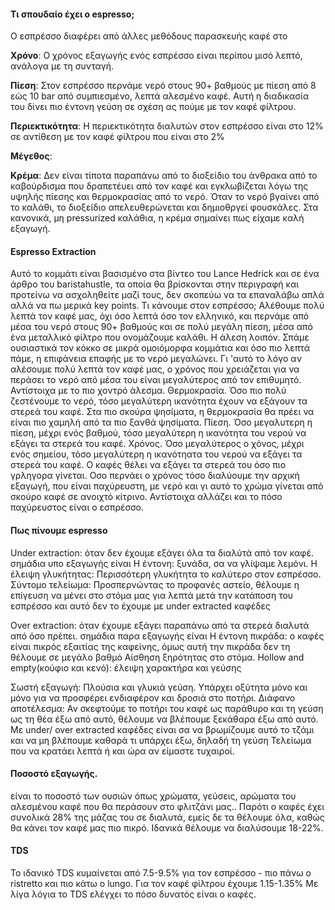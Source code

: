 #### Τι σπουδαίο έχει ο espresso;
Ο εσπρέσσο διαφέρει από άλλες μεθόδους παρασκευής καφέ στο 

**Χρόνο**: Ο χρόνος εξαγωγής ενός εσπρέσσο είναι περίπου μισό λεπτό, ανάλογα με τη συνταγή.

**Πίεση**: Στον εσπρέσσο περνάμε νερό στους 90+ βαθμούς με πίεση από 8 εώς 10 bar από συμπιεσμένο, λεπτά αλεσμένο καφέ. Αυτή η διαδικασία του δίνει πιο έντονη γεύση σε σχέση ας πούμε με τον καφέ φίλτρου.

**Περιεκτικότητα**: Η περιεκτικότητα διαλυτών στον εσπρέσσο είναι στο 12% σε αντίθεση με τον καφέ φίλτρου που είναι στο 2%

**Μέγεθος**:

**Κρέμα**:
Δεν είναι τίποτα παραπάνω από το διοξείδιο του άνθρακα από το καβούρδισμα που δραπετέυει από τον καφέ και εγκλωβίζεται λόγω της υψηλής πίεσης και θερμοκρασίας από το νερό. Όταν το νερό βγαίνει από το καλάθι, το διοξείδιο απελευθερώνεται και δημιοθργεί φουσκάλες. Στα κανονικά, μη pressurized καλάθια, η κρέμα σημαίνει πως είχαμε καλή εξαγωγή.


#### Espresso Extraction
Αυτό το κομμάτι είναι βασισμένο στα βίντεο του Lance Hedrick και σε ένα άρθρο του baristahustle, τα οποία θα βρίσκονται στην περιγραφή και προτείνω να ασχοληθείτε μαζί τους, δεν σκοπεύω να τα επαναλάβω απλά αλλά να πω μερικά key points.
Τι κάνουμε στον εσπρέσσο; Αλέθουμε πολύ λεπτά τον καφέ μας, όχι όσο λεπτά όσο τον ελληνικό, και περνάμε από μέσα του νερό στους 90+ βαθμούς και σε πολύ μεγάλη πίεση, μέσα από ένα μεταλλικό φίλτρο που ονομάζουμε καλάθι.
Η άλεση λοιπόν. Σπάμε ουσιαστικά τον κόκκο σε μικρά ομοιόμορφα κομμάτια και όσο πιο λεπτά πάμε, η επιφάνεια επαφής με το νερό μεγαλώνει. Γι 'αυτό το λόγο αν αλέσουμε πολύ λεπτά τον καφέ μας, ο χρόνος που χρειάζεται για να περάσει το νερό από μέσα του είναι μεγαλύτερος από τον επιθυμητό. Αντίστοιχα με το πιο χοντρό άλεσμα.
Θερμοκρασία. Όσο πιο πολύ ζεστένουμε το νερό, τόσο μεγαλύτερη ικανότητα έχουν να εξάγουν τα στερεά του καφέ. Στα πιο σκούρα ψησίματα, η θερμοκρασία θα πρέει να είναι πιο χαμηλή από τα πιο ξανθά ψησίματα.
Πίεση. Όσο μεγαλυτερη η πίεση, μέχρι ενός βαθμού, τόσο μεγαλύτερη η ικανότητα του νερού να εξάγει τα στερεά του καφέ.
Χρόνος. Όσο μεγαλύτερος ο χόνος, μέχρι ενός σημείου, τόσο μεγαλύτερη η ικανότηατα του νερού να εξάγει τα στερεά του καφέ.
Ο καφές θέλει να εξάγει τα στερεά του όσο πιο γρληγορα γίνεται. Οσο περνάει ο χρόνος τόσο διαλύουμε την αρχική εξαγωγή, που είναι παχύρευστη, με νερό και γι αυτό το χρώμα γίνεται από σκούρο καφέ σε ανοιχτό κίτρινο. Αντίστοιχα αλλάζει και το πόσο παχύρευστος είναι ο εσπρέσσο.

#### Πως πίνουμε espresso
Under extraction: όταν δεν έχουμε εξάγει όλα τα διαλύτά από τον καφέ.
σημάδια υπο εξαγωγής είναι 
Η έντονη: ξυνάδα, σα να γλίψαμε λεμόνι.
Η έλειψη γλυκήτητας: Περισσότερη γλυκήτητα το καλύτερο στον εσπρέσσο.
Σύντομο τελείωμα: Προσπερνώντας το προφανές αστείο, θέλουμε η επίγευση να μένει στο στόμα μας για λεπτά μετά την κατάποση του εσπρέσσο και αυτό δεν το έχουμε με under extracted καφέδες

Over extraction: όταν έχουμε εξάγει παραπάνω από τα στερεά διαλυτά από όσο πρέπει.
σημάδια παρα εξαγωγής είναι
Η έντονη πικράδα: ο καφές είναι πικρός εξαιτίας της καφείνης, όμως αυτή την πικράδα δεν τη θέλουμε σε μεγάλο βαθμό
Αίσθηση ξηρότητας στο στόμα.
Hollow and empty(κούφιο και κενό): έλειψη χαρακτήρα και γεύσης

Σωστή εξαγωγή:
Πλούσια και γλυκιά γεύση. Υπάρχει οξύτητα μόνο και μόνο για να προσφέρει ενδιαφέρον και δροσιά στο ποτήρι.
Διάφανο αποτέλεσμα: Αν σκεφτούμε το ποτήρι του καφέ ως παράθυρο και τη γεύση ως τη θέα έξω από αυτό, θέλουμε να βλέπουμε ξεκάθαρα έξω από αυτό. Με under/ over extracted καφέδες είναι σα να βρωμίζουμε αυτό το τζάμι και να μη βλέπουμε καθαρά τι υπάρχει έξω, δηλαδή τη γεύση
Τελείωμα που να κρατάει λεπτά ή και ώρα αν είμαστε τυχαιροί.

#### Ποσοστό εξαγωγής.
είναι το ποσοστό των ουσιών όπως χρώματα, γεύσεις, αρώματα του αλεσμένου καφέ που θα περάσουν στο φλιτζάνι μας..
Παρότι ο καφές έχει συνολικά 28% της μάζας του σε διαλυτά, εμείς δε τα θέλουμε όλα, καθώς θα κάνει τον καφέ μας πιο πικρό.
Ιδανικά θέλουμε να διαλύσουμε 18-22%.

#### TDS
Το ιδανικό TDS κυμαίνεται από 7.5-9.5% για τον εσπρέσσο - πιο πάνω ο ristretto και πιο κάτω ο lungo. Για τον καφέ φίλτρου έχουμε 1.15-1.35%
Με λίγα λόγια το TDS ελέγχει το πόσο δυνατός είναι ο καφές.
